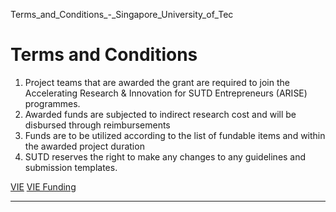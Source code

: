 Terms_and_Conditions_-_Singapore_University_of_Tec



Terms and Conditions
====================

1. Project teams that are awarded the grant are required to join the Accelerating Research & Innovation for SUTD Entrepreneurs (ARISE) programmes.
2. Awarded funds are subjected to indirect research cost and will be disbursed through reimbursements
3. Funds are to be utilized according to the list of fundable items and within the awarded project duration
4. SUTD reserves the right to make any changes to any guidelines and submission templates.

[VIE](https://www.sutd.edu.sg/tag/vie/) [VIE Funding](https://www.sutd.edu.sg/tag/vie-funding/)

---

